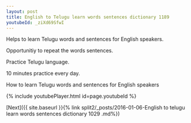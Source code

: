 ```yaml
---
layout: post
title: English to Telugu learn words sentences dictionary 1189 
youtubeId: _ziXd69SfwI
---
```

 
 
Helps to learn Telugu words and sentences for English speakers.

Opportunitiy to repeat the words sentences. 

Practice Telugu language. 
 
10 minutes practice every day. 
 
How to learn Telugu words and sentences for English speakers 
 
{% include youtubePlayer.html id=page.youtubeId %}
 
 
[Next]({{ site.baseurl }}{% link  split2/_posts/2016-01-06-English to telugu learn words sentences dictionary 1029 .md%})
 
